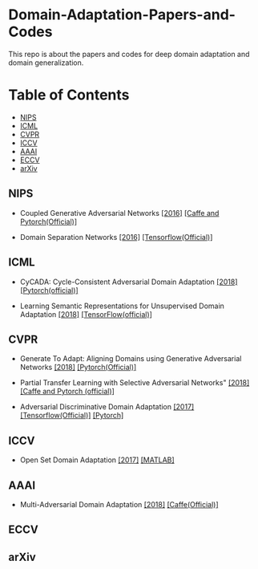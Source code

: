 # Domain-Adaptation-Papers-and-Codes

This repo is about the papers and codes for deep domain adaptation and domain generalization. 

Table of Contents
=================
 * [NIPS](https://github.com/redhat12345/Domain-Adaptation-Papers-and-Codes/blob/master/README.md#nips)
 * [ICML](https://github.com/redhat12345/Domain-Adaptation-Papers-and-Codes/blob/master/README.md#icml)
 * [CVPR](https://github.com/redhat12345/Domain-Adaptation-Papers-and-Codes/blob/master/README.md#cvpr)
 * [ICCV](https://github.com/redhat12345/Domain-Adaptation-Papers-and-Codes/blob/master/README.md#iccv)
 * [AAAI](https://github.com/redhat12345/Domain-Adaptation-Papers-and-Codes/blob/master/README.md#aaai)
 * [ECCV](https://github.com/redhat12345/Domain-Adaptation-Papers-and-Codes/blob/master/README.md#eccv)
 * [arXiv](https://github.com/redhat12345/Domain-Adaptation-Papers-and-Codes/blob/master/README.md#arxiv)

## NIPS

* Coupled Generative Adversarial Networks [[2016]](http://papers.nips.cc/paper/6544-coupled-generative-adversarial-networks) [[Caffe and Pytorch(Official)]](https://github.com/mingyuliutw/cogan)


* Domain Separation Networks [[2016]](http://papers.nips.cc/paper/6254-domain-separation-networks) [[Tensorflow(Official)]](https://github.com/tensorflow/models/tree/master/research/domain_adaptation)

## ICML

* CyCADA: Cycle-Consistent Adversarial Domain Adaptation [[2018]](http://proceedings.mlr.press/v80/hoffman18a.html) [[Pytorch(official)]](https://github.com/jhoffman/cycada_release)

* Learning Semantic Representations for Unsupervised Domain Adaptation [[2018]](http://proceedings.mlr.press/v80/xie18c.html) [[TensorFlow(official)]](https://github.com/Mid-Push/Moving-Semantic-Transfer-Network)

## CVPR

* Generate To Adapt: Aligning Domains using Generative Adversarial Networks [[2018]](http://openaccess.thecvf.com/content_cvpr_2018/papers/Sankaranarayanan_Generate_to_Adapt_CVPR_2018_paper.pdf) [[Pytorch(Official)]](https://github.com/yogeshbalaji/Generate_To_Adapt)


* Partial Transfer Learning with Selective Adversarial Networks" [[2018]](http://openaccess.thecvf.com/content_cvpr_2018/papers/Cao_Partial_Transfer_Learning_CVPR_2018_paper.pdf) [[Caffe and Pytorch (official)]](https://github.com/thuml/SAN)


* Adversarial Discriminative Domain Adaptation [[2017]](http://openaccess.thecvf.com/content_cvpr_2017/papers/Tzeng_Adversarial_Discriminative_Domain_CVPR_2017_paper.pdf) [[Tensorflow(Official)]](https://github.com/erictzeng/adda) [[Pytorch]](https://github.com/corenel/pytorch-adda)


## ICCV

* Open Set Domain Adaptation [[2017]](http://openaccess.thecvf.com/content_ICCV_2017/papers/Busto_Open_Set_Domain_ICCV_2017_paper.pdf) [[MATLAB]](https://github.com/Heliot7/open-set-da)


## AAAI
* Multi-Adversarial Domain Adaptation [[2018]](https://www.aaai.org/ocs/index.php/AAAI/AAAI18/paper/view/17067) [[Caffe(Official)]](https://github.com/thuml/MADA)

## ECCV


## arXiv
